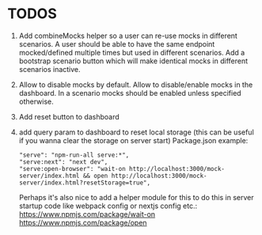 # TODOS

1. Add combineMocks helper so a user can re-use mocks in different scenarios.
   A user should be able to have the same endpoint mocked/defined multiple times but used in different scenarios.
   Add a bootstrap scenario button which will make identical mocks in different scenarios inactive.
1. Allow to disable mocks by default. Allow to disable/enable mocks in the dashboard.
   In a scenario mocks should be enabled unless specified otherwise.
1. Add reset button to dashboard
1. add query param to dashboard to reset local storage (this can be useful if you wanna clear the storage on server start)
   Package.json example:

   ```
   "serve": "npm-run-all serve:*",
   "serve:next": "next dev",
   "serve:open-browser": "wait-on http://localhost:3000/mock-server/index.html && open http://localhost:3000/mock-server/index.html?resetStorage=true",
   ```

   Perhaps it's also nice to add a helper module for this to do this in server startup code like webpack config or nextjs config etc.:
   https://www.npmjs.com/package/wait-on
   https://www.npmjs.com/package/open

